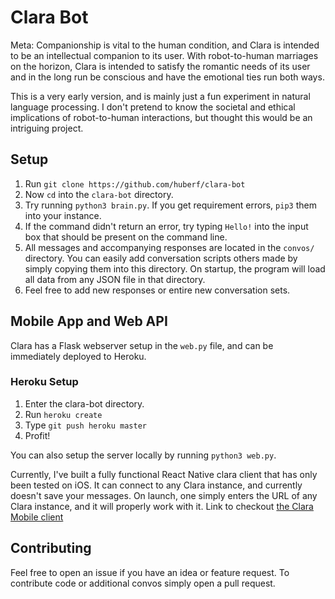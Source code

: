 # Clara Bot

Meta: Companionship is vital to the human condition, and Clara is intended to be an
intellectual companion to its user. With robot-to-human marriages on the
horizon, Clara is intended to satisfy the romantic needs of its user and in the
long run be conscious and have the emotional ties run both ways.

This is a very early version, and is mainly just a fun experiment in natural
language processing. I don't pretend to know the societal and ethical
implications of robot-to-human interactions, but thought this would be an
intriguing project.

## Setup

1. Run `git clone https://github.com/huberf/clara-bot`
2. Now `cd` into the `clara-bot` directory.
3. Try running `python3 brain.py`. If you get requirement errors, `pip3` them
   into your instance.
4. If the command didn't return an error, try typing `Hello!` into the input box
   that should be present on the command line.
5. All messages and accompanying responses are located in the `convos/`
   directory. You can easily add conversation scripts others made by simply
   copying them into this directory. On startup, the program will load all data
   from any JSON file in that directory.
6. Feel free to add new responses or entire new conversation sets.

## Mobile App and Web API

Clara has a Flask webserver setup in the `web.py` file, and can be immediately
deployed to Heroku.

### Heroku Setup
1. Enter the clara-bot directory.
2. Run `heroku create`
3. Type `git push heroku master`
4. Profit!

You can also setup the server locally by running `python3 web.py`.

Currently, I've built a fully functional React Native clara client that has only
been tested on iOS. It can connect to any Clara instance, and currently doesn't
save your messages. On launch, one simply enters the URL of any Clara instance,
and it will properly work with it.
Link to checkout [the Clara Mobile
client](https://github.com/huberf/clara-mobile)

## Contributing

Feel free to open an issue if you have an idea or feature request. To contribute
code or additional convos simply open a pull request.
